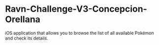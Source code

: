 # Ravn-Challenge-V3-Concepcion-Orellana
iOS application that allows you to browse the list of all available Pokémon and check its details.
